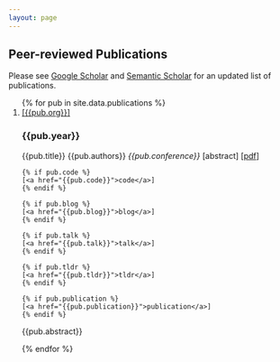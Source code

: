 ```yaml
---
layout: page
---
```

 <head>
 <link rel="stylesheet" href="/assets/css/main.css">
<script src="//code.jquery.com/jquery-1.12.4.min.js"></script>
<script src="https://madaan.github.io/assets/js/common.js"></script>
 </head>
 <article class="post-content publications clearfix">

<h2 id="publications">Peer-reviewed Publications</h2>

Please see <a href="https://scholar.google.com/citations?user=jW9ts2cAAAAJ&hl=en&oi=ao">Google Scholar</a> and <a href="https://www.semanticscholar.org/author/Aman-Madaan/21626987">Semantic Scholar</a> for an updated list of publications.

<ol class="bibliography">
{% for pub in site.data.publications %}
<li>
  <abbr><a href="{{pub.org-url}}" target="_blank">[{{pub.org}}]</a></abbr>
  <h3 class="year">{{pub.year}}</h3>
  <span class="title">{{pub.title}}</span>
  <span class="author">{{pub.authors}}</span>
  <span class="periodical"><em>{{pub.conference}}</em></span>
  <span class="links">
    [<a class="abstract hidden">abstract</a>]
    [<a href="{{pub.pdf}}">pdf</a>]

    {% if pub.code %}
    [<a href="{{pub.code}}">code</a>]
    {% endif %}
  
    {% if pub.blog %}
    [<a href="{{pub.blog}}">blog</a>]
    {% endif %}
  
    {% if pub.talk %}
    [<a href="{{pub.talk}}">talk</a>]
    {% endif %}
  
    {% if pub.tldr %}
    [<a href="{{pub.tldr}}">tldr</a>]
    {% endif %}
  
    {% if pub.publication %}
    [<a href="{{pub.publication}}">publication</a>]
    {% endif %}
  </span>
  <span class="abstract hidden">
    <p>{{pub.abstract}}</p>
  </span>
 </li>
 {% endfor %}
 </ol>

<!-- <h2 id="publications">Patents</h2>
<ol class="bibliography">
{% for patent in site.data.patents %}
<li>
  <h3 class="year">{{patent.year}}</h3>
  <span class="title">{{patent.title}}</span>
  <span class="author">{{patent.number}}</span>
  <span class="author">{{patent.authors}}</span>
  <span class="periodical"><em>{{patent.org}}</em></span>
  <span class="links">
    [<a class="abstract hidden">abstract</a>]
    [<a href="{{patent.url}}">link</a>]
  </span>
  <span class="abstract hidden">
    <p>{{patent.abstract}}</p>
  </span>
 </li>
 {% endfor %}
 </ol> -->

</article>
